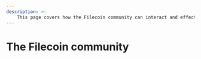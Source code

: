 ```yaml
---
description: >-
    This page covers how the Filecoin community can interact and effect the governance process.
---
```


# The Filecoin community

